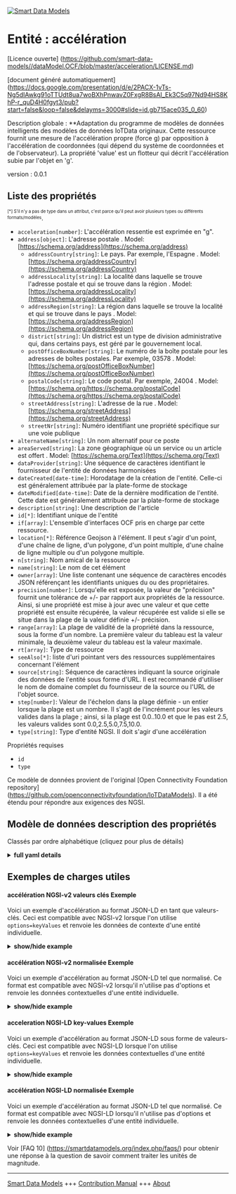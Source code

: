 <!-- 10-Header -->    
[![Smart Data Models](https://smartdatamodels.org/wp-content/uploads/2022/01/SmartDataModels_logo.png "Logo")](https://smartdatamodels.org)    
Entité : accélération    
=====================<!-- /10-Header -->    
<!-- 15-License -->    
[Licence ouverte] (https://github.com/smart-data-models//dataModel.OCF/blob/master/acceleration/LICENSE.md)    
[document généré automatiquement] (https://docs.google.com/presentation/d/e/2PACX-1vTs-Ng5dIAwkg91oTTUdt8ua7woBXhPnwavZ0FxgR8BsAI_Ek3C5q97Nd94HS8KhP-r_quD4H0fgyt3/pub?start=false&loop=false&delayms=3000#slide=id.gb715ace035_0_60)    
<!-- /15-License -->    
<!-- 20-Description -->    
Description globale : **Adaptation du programme de modèles de données intelligents des modèles de données IoTData originaux. Cette ressource fournit une mesure de l'accélération propre (force g) par opposition à l'accélération de coordonnées (qui dépend du système de coordonnées et de l'observateur). La propriété 'value' est un flotteur qui décrit l'accélération subie par l'objet en 'g'.    
version : 0.0.1    
<!-- /20-Description -->    
<!-- 30-PropertiesList -->    
## Liste des propriétés    
<sup><sub>[*] S'il n'y a pas de type dans un attribut, c'est parce qu'il peut avoir plusieurs types ou différents formats/modèles</sub></sup>.    
- `acceleration[number]`: L'accélération ressentie est exprimée en "g".  - `address[object]`: L'adresse postale  . Model: [https://schema.org/address](https://schema.org/address)	- `addressCountry[string]`: Le pays. Par exemple, l'Espagne  . Model: [https://schema.org/addressCountry](https://schema.org/addressCountry)    
	- `addressLocality[string]`: La localité dans laquelle se trouve l'adresse postale et qui se trouve dans la région  . Model: [https://schema.org/addressLocality](https://schema.org/addressLocality)    
	- `addressRegion[string]`: La région dans laquelle se trouve la localité et qui se trouve dans le pays  . Model: [https://schema.org/addressRegion](https://schema.org/addressRegion)    
	- `district[string]`: Un district est un type de division administrative qui, dans certains pays, est géré par le gouvernement local.      
	- `postOfficeBoxNumber[string]`: Le numéro de la boîte postale pour les adresses de boîtes postales. Par exemple, 03578  . Model: [https://schema.org/postOfficeBoxNumber](https://schema.org/postOfficeBoxNumber)    
	- `postalCode[string]`: Le code postal. Par exemple, 24004  . Model: [https://schema.org/https://schema.org/postalCode](https://schema.org/https://schema.org/postalCode)    
	- `streetAddress[string]`: L'adresse de la rue  . Model: [https://schema.org/streetAddress](https://schema.org/streetAddress)    
	- `streetNr[string]`: Numéro identifiant une propriété spécifique sur une voie publique      
- `alternateName[string]`: Un nom alternatif pour ce poste  - `areaServed[string]`: La zone géographique où un service ou un article est offert  . Model: [https://schema.org/Text](https://schema.org/Text)- `dataProvider[string]`: Une séquence de caractères identifiant le fournisseur de l'entité de données harmonisées  - `dateCreated[date-time]`: Horodatage de la création de l'entité. Celle-ci est généralement attribuée par la plate-forme de stockage  - `dateModified[date-time]`: Date de la dernière modification de l'entité. Cette date est généralement attribuée par la plate-forme de stockage  - `description[string]`: Une description de l'article  - `id[*]`: Identifiant unique de l'entité  - `if[array]`: L'ensemble d'interfaces OCF pris en charge par cette ressource.  - `location[*]`: Référence Geojson à l'élément. Il peut s'agir d'un point, d'une chaîne de ligne, d'un polygone, d'un point multiple, d'une chaîne de ligne multiple ou d'un polygone multiple.  - `n[string]`: Nom amical de la ressource  - `name[string]`: Le nom de cet élément  - `owner[array]`: Une liste contenant une séquence de caractères encodés JSON référençant les identifiants uniques du ou des propriétaires.  - `precision[number]`: Lorsqu'elle est exposée, la valeur de "précision" fournit une tolérance de +/- par rapport aux propriétés de la ressource. Ainsi, si une propriété est mise à jour avec une valeur et que cette propriété est ensuite récupérée, la valeur récupérée est valide si elle se situe dans la plage de la valeur définie +/- précision.  - `range[array]`: La plage de validité de la propriété dans la ressource, sous la forme d'un nombre. La première valeur du tableau est la valeur minimale, la deuxième valeur du tableau est la valeur maximale.  - `rt[array]`: Type de ressource  - `seeAlso[*]`: liste d'uri pointant vers des ressources supplémentaires concernant l'élément  - `source[string]`: Séquence de caractères indiquant la source originale des données de l'entité sous forme d'URL. Il est recommandé d'utiliser le nom de domaine complet du fournisseur de la source ou l'URL de l'objet source.  - `step[number]`: Valeur de l'échelon dans la plage définie - un entier lorsque la plage est un nombre.  Il s'agit de l'incrément pour les valeurs valides dans la plage ; ainsi, si la plage est 0.0..10.0 et que le pas est 2.5, les valeurs valides sont 0.0,2.5,5.0,7.5,10.0.  - `type[string]`: Type d'entité NGSI. Il doit s'agir d'une accélération  <!-- /30-PropertiesList -->    
<!-- 35-RequiredProperties -->    
Propriétés requises    
- `id`  - `type`  <!-- /35-RequiredProperties -->    
<!-- 40-RequiredProperties -->    
Ce modèle de données provient de l'original [Open Connectivity Foundation repository] (https://github.com/openconnectivityfoundation/IoTDataModels). Il a été étendu pour répondre aux exigences des NGSI.    
<!-- /40-RequiredProperties -->    
<!-- 50-DataModelHeader -->    
## Modèle de données description des propriétés    
Classés par ordre alphabétique (cliquez pour plus de détails)    
<!-- /50-DataModelHeader -->    
<!-- 60-ModelYaml -->    
<details><summary><strong>full yaml details</strong></summary>      
```yaml    
acceleration:      
  description: Smart Data Models Program adaptation of the original IoTData data Models. This Resource provides a measure of proper acceleration (g force) as opposed to co-ordinate acceleration (which is dependent on the co-ordinate system and the observer). The Property 'value' is a float which describes the acceleration experienced by the object in 'g'.      
  properties:      
    acceleration:      
      description: The sensed acceleration experienced in 'g'.      
      readOnly: true      
      type: number      
      x-ngsi:      
        type: Property      
    address:      
      description: The mailing address      
      properties:      
        addressCountry:      
          description: 'The country. For example, Spain'      
          type: string      
          x-ngsi:      
            model: https://schema.org/addressCountry      
            type: Property      
        addressLocality:      
          description: 'The locality in which the street address is, and which is in the region'      
          type: string      
          x-ngsi:      
            model: https://schema.org/addressLocality      
            type: Property      
        addressRegion:      
          description: 'The region in which the locality is, and which is in the country'      
          type: string      
          x-ngsi:      
            model: https://schema.org/addressRegion      
            type: Property      
        district:      
          description: 'A district is a type of administrative division that, in some countries, is managed by the local government'      
          type: string      
          x-ngsi:      
            type: Property      
        postOfficeBoxNumber:      
          description: 'The post office box number for PO box addresses. For example, 03578'      
          type: string      
          x-ngsi:      
            model: https://schema.org/postOfficeBoxNumber      
            type: Property      
        postalCode:      
          description: 'The postal code. For example, 24004'      
          type: string      
          x-ngsi:      
            model: https://schema.org/https://schema.org/postalCode      
            type: Property      
        streetAddress:      
          description: The street address      
          type: string      
          x-ngsi:      
            model: https://schema.org/streetAddress      
            type: Property      
        streetNr:      
          description: Number identifying a specific property on a public street      
          type: string      
          x-ngsi:      
            type: Property      
      type: object      
      x-ngsi:      
        model: https://schema.org/address      
        type: Property      
    alternateName:      
      description: An alternative name for this item      
      type: string      
      x-ngsi:      
        type: Property      
    areaServed:      
      description: The geographic area where a service or offered item is provided      
      type: string      
      x-ngsi:      
        model: https://schema.org/Text      
        type: Property      
    dataProvider:      
      description: A sequence of characters identifying the provider of the harmonised data entity      
      type: string      
      x-ngsi:      
        type: Property      
    dateCreated:      
      description: Entity creation timestamp. This will usually be allocated by the storage platform      
      format: date-time      
      type: string      
      x-ngsi:      
        type: Property      
    dateModified:      
      description: Timestamp of the last modification of the entity. This will usually be allocated by the storage platform      
      format: date-time      
      type: string      
      x-ngsi:      
        type: Property      
    description:      
      description: A description of this item      
      type: string      
      x-ngsi:      
        type: Property      
    id:      
      anyOf:      
        - description: Identifier format of any NGSI entity      
          maxLength: 256      
          minLength: 1      
          pattern: ^[\w\-\.\{\}\$\+\*\[\]`|~^@!,:\\]+$      
          type: string      
          x-ngsi:      
            type: Property      
        - description: Identifier format of any NGSI entity      
          format: uri      
          type: string      
          x-ngsi:      
            type: Property      
      description: Unique identifier of the entity      
      x-ngsi:      
        type: Property      
    if:      
      description: The OCF Interface set supported by this Resource.      
      items:      
        enum:      
          - oic.if.s      
          - oic.if.baseline      
        type: string      
      minItems: 2      
      readOnly: true      
      type: array      
      uniqueItems: true      
      x-ngsi:      
        type: Property      
    location:      
      description: 'Geojson reference to the item. It can be Point, LineString, Polygon, MultiPoint, MultiLineString or MultiPolygon'      
      oneOf:      
        - description: Geojson reference to the item. Point      
          properties:      
            bbox:      
              items:      
                type: number      
              minItems: 4      
              type: array      
            coordinates:      
              items:      
                type: number      
              minItems: 2      
              type: array      
            type:      
              enum:      
                - Point      
              type: string      
          required:      
            - type      
            - coordinates      
          title: GeoJSON Point      
          type: object      
          x-ngsi:      
            type: GeoProperty      
        - description: Geojson reference to the item. LineString      
          properties:      
            bbox:      
              items:      
                type: number      
              minItems: 4      
              type: array      
            coordinates:      
              items:      
                items:      
                  type: number      
                minItems: 2      
                type: array      
              minItems: 2      
              type: array      
            type:      
              enum:      
                - LineString      
              type: string      
          required:      
            - type      
            - coordinates      
          title: GeoJSON LineString      
          type: object      
          x-ngsi:      
            type: GeoProperty      
        - description: Geojson reference to the item. Polygon      
          properties:      
            bbox:      
              items:      
                type: number      
              minItems: 4      
              type: array      
            coordinates:      
              items:      
                items:      
                  items:      
                    type: number      
                  minItems: 2      
                  type: array      
                minItems: 4      
                type: array      
              type: array      
            type:      
              enum:      
                - Polygon      
              type: string      
          required:      
            - type      
            - coordinates      
          title: GeoJSON Polygon      
          type: object      
          x-ngsi:      
            type: GeoProperty      
        - description: Geojson reference to the item. MultiPoint      
          properties:      
            bbox:      
              items:      
                type: number      
              minItems: 4      
              type: array      
            coordinates:      
              items:      
                items:      
                  type: number      
                minItems: 2      
                type: array      
              type: array      
            type:      
              enum:      
                - MultiPoint      
              type: string      
          required:      
            - type      
            - coordinates      
          title: GeoJSON MultiPoint      
          type: object      
          x-ngsi:      
            type: GeoProperty      
        - description: Geojson reference to the item. MultiLineString      
          properties:      
            bbox:      
              items:      
                type: number      
              minItems: 4      
              type: array      
            coordinates:      
              items:      
                items:      
                  items:      
                    type: number      
                  minItems: 2      
                  type: array      
                minItems: 2      
                type: array      
              type: array      
            type:      
              enum:      
                - MultiLineString      
              type: string      
          required:      
            - type      
            - coordinates      
          title: GeoJSON MultiLineString      
          type: object      
          x-ngsi:      
            type: GeoProperty      
        - description: Geojson reference to the item. MultiLineString      
          properties:      
            bbox:      
              items:      
                type: number      
              minItems: 4      
              type: array      
            coordinates:      
              items:      
                items:      
                  items:      
                    items:      
                      type: number      
                    minItems: 2      
                    type: array      
                  minItems: 4      
                  type: array      
                type: array      
              type: array      
            type:      
              enum:      
                - MultiPolygon      
              type: string      
          required:      
            - type      
            - coordinates      
          title: GeoJSON MultiPolygon      
          type: object      
          x-ngsi:      
            type: GeoProperty      
      x-ngsi:      
        type: GeoProperty      
    n:      
      description: Friendly name of the Resource      
      maxLength: 64      
      readOnly: true      
      type: string      
      x-ngsi:      
        type: Property      
    name:      
      description: The name of this item      
      type: string      
      x-ngsi:      
        type: Property      
    owner:      
      description: A List containing a JSON encoded sequence of characters referencing the unique Ids of the owner(s)      
      items:      
        anyOf:      
          - description: Identifier format of any NGSI entity      
            maxLength: 256      
            minLength: 1      
            pattern: ^[\w\-\.\{\}\$\+\*\[\]`|~^@!,:\\]+$      
            type: string      
            x-ngsi:      
              type: Property      
          - description: Identifier format of any NGSI entity      
            format: uri      
            type: string      
            x-ngsi:      
              type: Property      
        description: Unique identifier of the entity      
        x-ngsi:      
          type: Property      
      type: array      
      x-ngsi:      
        type: Property      
    precision:      
      description: 'When exposed the value in ''precision'' provides a +/- tolerance against the Properties in the Resource. Thus if a Property is UPDATED to a value and that Property then RETRIEVED, the RETRIEVED value is valid if in the range of the set value +/- precision'      
      readOnly: true      
      type: number      
      x-ngsi:      
        type: Property      
    range:      
      description: 'The valid range for the Property in the Resource as a number. The first value in the array is the minimum value, the second value in the array is the maximum value.'      
      items:      
        type: number      
      maxItems: 2      
      minItems: 2      
      readOnly: true      
      type: array      
      x-ngsi:      
        type: Property      
    rt:      
      description: Resource Type      
      items:      
        enum:      
          - oic.r.sensor.acceleration      
        maxLength: 64      
        type: string      
      minItems: 1      
      readOnly: true      
      type: array      
      uniqueItems: true      
      x-ngsi:      
        type: Property      
    seeAlso:      
      description: list of uri pointing to additional resources about the item      
      oneOf:      
        - items:      
            format: uri      
            type: string      
          minItems: 1      
          type: array      
        - format: uri      
          type: string      
      x-ngsi:      
        type: Property      
    source:      
      description: 'A sequence of characters giving the original source of the entity data as a URL. Recommended to be the fully qualified domain name of the source provider, or the URL to the source object'      
      type: string      
      x-ngsi:      
        type: Property      
    step:      
      description: 'Step value across the defined range an integer when the range is a number.  This is the increment for valid values across the range; so if range is 0.0..10.0 and step is 2.5 then valid values are 0.0,2.5,5.0,7.5,10.0.'      
      readOnly: true      
      type: number      
      x-ngsi:      
        type: Property      
    type:      
      description: NGSI entity type. It has to be acceleration      
      enum:      
        - acceleration      
      type: string      
      x-ngsi:      
        type: Property      
  required:      
    - id      
    - type      
  type: object      
  x-derived-from: https://github.com/OpenInterConnect/IoTDataModels/blob/master/accelerationResURI.swagger.json      
  x-disclaimer: 'Redistribution and use in source and binary forms, with or without modification, are permitted  provided that the license conditions are met. Copyleft (c) 2022 Contributors to Smart Data Models Program'      
  x-license-url: https://github.com/smart-data-models/dataModel.OCF/blob/master/acceleration/LICENSE.md      
  x-model-schema: https://smart-data-models.github.io/dataModel.IoTDataModels/acceleration/schema.json      
  x-model-tags: OCF      
  x-version: 0.0.1      
```    
</details>      
<!-- /60-ModelYaml -->    
<!-- 70-MiddleNotes -->    
<!-- /70-MiddleNotes -->    
<!-- 80-Examples -->    
## Exemples de charges utiles    
#### accélération NGSI-v2 valeurs clés Exemple    
Voici un exemple d'accélération au format JSON-LD en tant que valeurs-clés. Ceci est compatible avec NGSI-v2 lorsque l'on utilise `options=keyValues` et renvoie les données de contexte d'une entité individuelle.    
<details><summary><strong>show/hide example</strong></summary>      
```json  
{  
  "id": "urn:ngsi-ld:acceleration:id:PTIV:66263429",  
  "dateCreated": "1992-09-18T15:41:47Z",  
  "dateModified": "1993-03-23T07:22:41Z",  
  "source": "Mouth gas court skin street such. Full your senior design.",  
  "name": "Country be firm ground list. Drive top section test them bank guess. Sometimes fo",  
  "alternateName": "Wife ground south arrive season. Career yard choice.",  
  "description": "Hot happy campaign recognize our nature say. Since answer these look ",  
  "dataProvider": "Happen movie order much. Stand night take action assume.",  
  "owner": [  
    "urn:ngsi-ld:acceleration:items:FHKM:06950447",  
    "urn:ngsi-ld:acceleration:items:PMQF:69472898"  
  ],  
  "seeAlso": [  
    "urn:ngsi-ld:acceleration:items:BIAJ:36620039"  
  ],  
  "location": {  
    "type": "Point",  
    "coordinates": [  
      46.791425,  
      130.647646  
    ]  
  },  
  "address": {  
    "streetAddress": "Assume book we term former sort role main. By pay store peace situation say response age. Among window together girl establish send",  
    "addressLocality": "Edge lay the hear ",  
    "addressRegion": "Accept let own you machine dark population. Day thing hundred everybody plant part. Least car box teacher sense moth",  
    "addressCountry": "When prepare ok take degree story pay. Image quite state actually. Ask like front condition value where.",  
    "postalCode": "Themselves build machine operation level can often choice. Serve design thank.",  
    "postOfficeBoxNumber": "Who east cell and. Hour success family pres",  
    "streetNr": "Course ball art two partner. Enough score court yard property win. Through writer cup ",  
    "district": "Poor yourself business simple. Turn"  
  },  
  "areaServed": "Toward southern site same choose blood. Use necessary ",  
  "rt": [  
    "oic.r.sensor.acceleration"  
  ],  
  "acceleration": 253.7,  
  "n": "Throughout return commercial plac",  
  "range": [  
    192.1,  
    532.9  
  ],  
  "step": 986.6,  
  "precision": 223.4,  
  "if": [  
    "oic.if.s",  
    "oic.if.baseline"  
  ],  
  "type": "acceleration"  
}  
```  
</details>    
#### accélération NGSI-v2 normalisée Exemple    
Voici un exemple d'accélération au format JSON-LD tel que normalisé. Ce format est compatible avec NGSI-v2 lorsqu'il n'utilise pas d'options et renvoie les données contextuelles d'une entité individuelle.    
<details><summary><strong>show/hide example</strong></summary>      
```json  
{  
  "id": "urn:ngsi-ld:acceleration:id:PTIV:66263429",  
  "dateCreated": {  
    "type": "DateTime",  
    "value": "1992-09-18T15:41:47Z"  
  },  
  "dateModified": {  
    "type": "DateTime",  
    "value": "1993-03-23T07:22:41Z"  
  },  
  "source": {  
    "type": "Text",  
    "value": "Mouth gas court skin street such. Full your senior design."  
  },  
  "name": {  
    "type": "Text",  
    "value": "Country be firm ground list. Drive top section test them bank guess. Sometimes fo"  
  },  
  "alternateName": {  
    "type": "Text",  
    "value": "Wife ground south arrive season. Career yard choice."  
  },  
  "description": {  
    "type": "Text",  
    "value": "Hot happy campaign recognize our nature say. Since answer these look "  
  },  
  "dataProvider": {  
    "type": "Text",  
    "value": "Happen movie order much. Stand night take action assume."  
  },  
  "owner": {  
    "type": "StructuredValue",  
    "value": [  
      "urn:ngsi-ld:acceleration:items:FHKM:06950447",  
      "urn:ngsi-ld:acceleration:items:PMQF:69472898"  
    ]  
  },  
  "seeAlso": {  
    "type": "StructuredValue",  
    "value": [  
      "urn:ngsi-ld:acceleration:items:BIAJ:36620039"  
    ]  
  },  
  "location": {  
    "type": "geo:json",  
    "value": {  
      "type": "Point",  
      "coordinates": [  
        46.791425,  
        130.647646  
      ]  
    }  
  },  
  "address": {  
    "type": "StructuredValue",  
    "value": {  
      "streetAddress": "Assume book we term former sort role main. By pay store peace situation say response age. Among window together girl establish send",  
      "addressLocality": "Edge lay the hear ",  
      "addressRegion": "Accept let own you machine dark population. Day thing hundred everybody plant part. Least car box teacher sense moth",  
      "addressCountry": "When prepare ok take degree story pay. Image quite state actually. Ask like front condition value where.",  
      "postalCode": "Themselves build machine operation level can often choice. Serve design thank.",  
      "postOfficeBoxNumber": "Who east cell and. Hour success family pres",  
      "streetNr": "Course ball art two partner. Enough score court yard property win. Through writer cup ",  
      "district": "Poor yourself business simple. Turn"  
    }  
  },  
  "areaServed": {  
    "type": "Text",  
    "value": "Toward southern site same choose blood. Use necessary "  
  },  
  "rt": {  
    "type": "StructuredValue",  
    "value": [  
      "oic.r.sensor.acceleration"  
    ]  
  },  
  "acceleration": {  
    "type": "Number",  
    "value": 253.7  
  },  
  "n": {  
    "type": "Text",  
    "value": "Throughout return commercial plac"  
  },  
  "range": {  
    "type": "StructuredValue",  
    "value": [  
      192.1,  
      532.9  
    ]  
  },  
  "step": {  
    "type": "Number",  
    "value": 986.6  
  },  
  "precision": {  
    "type": "Number",  
    "value": 223.4  
  },  
  "if": {  
    "type": "StructuredValue",  
    "value": [  
      "oic.if.s",  
      "oic.if.baseline"  
    ]  
  },  
  "type": "acceleration"  
}  
```  
</details>    
#### acceleration NGSI-LD key-values Exemple    
Voici un exemple d'accélération au format JSON-LD sous forme de valeurs-clés. Ceci est compatible avec NGSI-LD lorsque l'on utilise `options=keyValues` et renvoie les données contextuelles d'une entité individuelle.    
<details><summary><strong>show/hide example</strong></summary>      
```json  
{  
  "id": "urn:ngsi-ld:acceleration:id:PTIV:66263429",  
  "dateCreated": "1992-09-18T15:41:47Z",  
  "dateModified": "1993-03-23T07:22:41Z",  
  "source": "Mouth gas court skin street such. Full your senior design.",  
  "name": "Country be firm ground list. Drive top section test them bank guess. Sometimes fo",  
  "alternateName": "Wife ground south arrive season. Career yard choice.",  
  "description": "Hot happy campaign recognize our nature say. Since answer these look ",  
  "dataProvider": "Happen movie order much. Stand night take action assume.",  
  "owner": [  
    "urn:ngsi-ld:acceleration:items:FHKM:06950447",  
    "urn:ngsi-ld:acceleration:items:PMQF:69472898"  
  ],  
  "seeAlso": [  
    "urn:ngsi-ld:acceleration:items:BIAJ:36620039"  
  ],  
  "location": {  
    "type": "Point",  
    "coordinates": [  
      46.791425,  
      130.647646  
    ]  
  },  
  "address": {  
    "streetAddress": "Assume book we term former sort role main. By pay store peace situation say response age. Among window together girl establish send",  
    "addressLocality": "Edge lay the hear ",  
    "addressRegion": "Accept let own you machine dark population. Day thing hundred everybody plant part. Least car box teacher sense moth",  
    "addressCountry": "When prepare ok take degree story pay. Image quite state actually. Ask like front condition value where.",  
    "postalCode": "Themselves build machine operation level can often choice. Serve design thank.",  
    "postOfficeBoxNumber": "Who east cell and. Hour success family pres",  
    "streetNr": "Course ball art two partner. Enough score court yard property win. Through writer cup ",  
    "district": "Poor yourself business simple. Turn"  
  },  
  "areaServed": "Toward southern site same choose blood. Use necessary ",  
  "rt": [  
    "oic.r.sensor.acceleration"  
  ],  
  "acceleration": 253.7,  
  "n": "Throughout return commercial plac",  
  "range": [  
    192.1,  
    532.9  
  ],  
  "step": 986.6,  
  "precision": 223.4,  
  "if": [  
    "oic.if.s",  
    "oic.if.baseline"  
  ],  
  "type": "acceleration",  
  "@context": [  
    "https://smartdatamodels.org/context.jsonld"  
  ]  
}  
```  
</details>    
#### accélération NGSI-LD normalisée Exemple    
Voici un exemple d'accélération au format JSON-LD tel que normalisé. Ce format est compatible avec NGSI-LD lorsqu'il n'utilise pas d'options et renvoie les données contextuelles d'une entité individuelle.    
<details><summary><strong>show/hide example</strong></summary>      
```json  
{  
    "id": "urn:ngsi-ld:acceleration:id:PTIV:66263429",  
    "dateCreated": {  
        "type": "Property",  
        "value": {  
            "@type": "DateTime",  
            "@value": "1992-09-18T15:41:47Z"  
        }  
    },  
    "dateModified": {  
        "type": "Property",  
        "value": {  
            "@type": "DateTime",  
            "@value": "1993-03-23T07:22:41Z"  
        }  
    },  
    "source": {  
        "type": "Property",  
        "value": "Mouth gas court skin street such. Full your senior design."  
    },  
    "name": {  
        "type": "Property",  
        "value": "Country be firm ground list. Drive top section test them bank guess. Sometimes fo"  
    },  
    "alternateName": {  
        "type": "Property",  
        "value": "Wife ground south arrive season. Career yard choice."  
    },  
    "description": {  
        "type": "Property",  
        "value": "Hot happy campaign recognize our nature say. Since answer these look "  
    },  
    "dataProvider": {  
        "type": "Property",  
        "value": "Happen movie order much. Stand night take action assume."  
    },  
    "owner": {  
        "type": "Property",  
        "value": [  
            "urn:ngsi-ld:acceleration:items:FHKM:06950447",  
            "urn:ngsi-ld:acceleration:items:PMQF:69472898"  
        ]  
    },  
    "seeAlso": {  
        "type": "Property",  
        "value": [  
            "urn:ngsi-ld:acceleration:items:BIAJ:36620039"  
        ]  
    },  
    "location": {  
        "type": "GeoProperty",  
        "value": {  
            "type": "Point",  
            "coordinates": [  
                46.791425,  
                130.647646  
            ]  
        }  
    },  
    "address": {  
        "type": "Property",  
        "value": {  
            "streetAddress": "Assume book we term former sort role main. By pay store peace situation say response age. Among window together girl establish send",  
            "addressLocality": "Edge lay the hear ",  
            "addressRegion": "Accept let own you machine dark population. Day thing hundred everybody plant part. Least car box teacher sense moth",  
            "addressCountry": "When prepare ok take degree story pay. Image quite state actually. Ask like front condition value where.",  
            "postalCode": "Themselves build machine operation level can often choice. Serve design thank.",  
            "postOfficeBoxNumber": "Who east cell and. Hour success family pres",  
            "streetNr": "Course ball art two partner. Enough score court yard property win. Through writer cup ",  
            "district": "Poor yourself business simple. Turn"  
        }  
    },  
    "areaServed": {  
        "type": "Property",  
        "value": "Toward southern site same choose blood. Use necessary "  
    },  
    "rt": {  
        "type": "Property",  
        "value": [  
            "oic.r.sensor.acceleration"  
        ]  
    },  
    "acceleration": {  
        "type": "Property",  
        "value": 253.7  
    },  
    "n": {  
        "type": "Property",  
        "value": "Throughout return commercial plac"  
    },  
    "range": {  
        "type": "Property",  
        "value": [  
            192.1,  
            532.9  
        ]  
    },  
    "step": {  
        "type": "Property",  
        "value": 986.6  
    },  
    "precision": {  
        "type": "Property",  
        "value": 223.4  
    },  
    "if": {  
        "type": "Property",  
        "value": [  
            "oic.if.s",  
            "oic.if.baseline"  
        ]  
    },  
    "type": "acceleration",  
    "@context": [  
        "https://smartdatamodels.org/context.jsonld"  
    ]  
}  
```  
</details><!-- /80-Examples -->    
<!-- 90-FooterNotes -->    
<!-- /90-FooterNotes -->    
<!-- 95-Units -->    
Voir [FAQ 10] (https://smartdatamodels.org/index.php/faqs/) pour obtenir une réponse à la question de savoir comment traiter les unités de magnitude.    
<!-- /95-Units -->    
<!-- 97-LastFooter -->    
---    
[Smart Data Models](https://smartdatamodels.org) +++ [Contribution Manual](https://bit.ly/contribution_manual) +++ [About](https://bit.ly/Introduction_SDM)<!-- /97-LastFooter -->    
